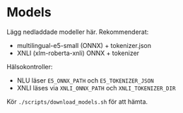 # Models

Lägg nedladdade modeller här. Rekommenderat:

- multilingual-e5-small (ONNX) + tokenizer.json
- XNLI (xlm-roberta-xnli) ONNX + tokenizer

Hälsokontroller:

- NLU läser `E5_ONNX_PATH` och `E5_TOKENIZER_JSON`
- XNLI läses via `XNLI_ONNX_PATH` och `XNLI_TOKENIZER_DIR`

Kör `./scripts/download_models.sh` för att hämta.
